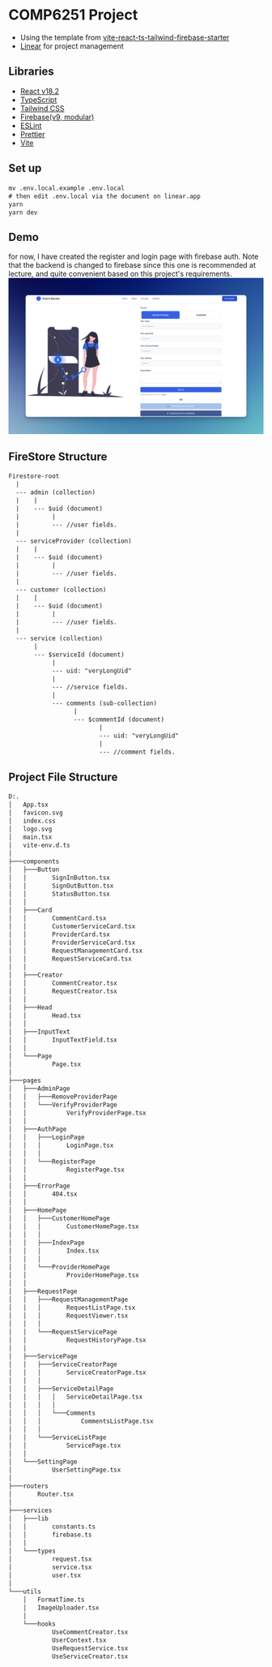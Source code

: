 # COMP6251 Project

-   Using the template from [vite-react-ts-tailwind-firebase-starter](https://github.com/TeXmeijin/vite-react-ts-tailwind-firebase-starter)
-   [Linear](https://linear.app/find-a-service-project/project/find-a-service-project-0ed999db45f3/6251) for project management

## Libraries

-   [React v18.2](https://github.com/facebook/react)
-   [TypeScript](https://github.com/microsoft/TypeScript)
-   [Tailwind CSS](https://tailwindcss.com/)
-   [Firebase(v9, modular)](https://firebase.google.com/)
-   [ESLint](https://eslint.org/)
-   [Prettier](https://prettier.io/)
-   [Vite](https://github.com/vitejs/vite)

## Set up

```shell
mv .env.local.example .env.local
# then edit .env.local via the document on linear.app
yarn
yarn dev
```

## Demo

for now, I have created the register and login page with firebase auth.
Note that the backend is changed to firebase since this one is recommended at lecture, and quite convenient based on this project's requirements.
![](images/CleanShot1.PNG)

## FireStore Structure

```
Firestore-root
  |
  --- admin (collection)
  |    |
  |    --- $uid (document)
  |         |
  |         --- //user fields.
  |
  --- serviceProvider (collection)
  |    |
  |    --- $uid (document)
  |         |
  |         --- //user fields.
  |
  --- customer (collection)
  |    |
  |    --- $uid (document)
  |         |
  |         --- //user fields.
  |
  --- service (collection)
       |
       --- $serviceId (document)
            |
            --- uid: "veryLongUid"
            |
            --- //service fields.
            |
            --- comments (sub-collection)
                  |
                  --- $commentId (document)
                         |
                         --- uid: "veryLongUid"
                         |
                         --- //comment fields.
```

## Project File Structure

```
D:.
│   App.tsx
│   favicon.svg
│   index.css
│   logo.svg
│   main.tsx
│   vite-env.d.ts
│
├───components
│   ├───Button
│   │       SignInButton.tsx
│   │       SignOutButton.tsx
│   │       StatusButton.tsx
│   │
│   ├───Card
│   │       CommentCard.tsx
│   │       CustomerServiceCard.tsx
│   │       ProviderCard.tsx
│   │       ProviderServiceCard.tsx
│   │       RequestManagementCard.tsx
│   │       RequestServiceCard.tsx
│   │
│   ├───Creator
│   │       CommentCreator.tsx
│   │       RequestCreator.tsx
│   │
│   ├───Head
│   │       Head.tsx
│   │
│   ├───InputText
│   │       InputTextField.tsx
│   │
│   └───Page
│           Page.tsx
│
├───pages
│   ├───AdminPage
│   │   ├───RemoveProviderPage
│   │   └───VerifyProviderPage
│   │           VerifyProviderPage.tsx
│   │
│   ├───AuthPage
│   │   ├───LoginPage
│   │   │       LoginPage.tsx
│   │   │
│   │   └───RegisterPage
│   │           RegisterPage.tsx
│   │
│   ├───ErrorPage
│   │       404.tsx
│   │
│   ├───HomePage
│   │   ├───CustomerHomePage
│   │   │       CustomerHomePage.tsx
│   │   │
│   │   ├───IndexPage
│   │   │       Index.tsx
│   │   │
│   │   └───ProviderHomePage
│   │           ProviderHomePage.tsx
│   │
│   ├───RequestPage
│   │   ├───RequestManagementPage
│   │   │       RequestListPage.tsx
│   │   │       RequestViewer.tsx
│   │   │
│   │   └───RequestServicePage
│   │           RequestHistoryPage.tsx
│   │
│   ├───ServicePage
│   │   ├───ServiceCreatorPage
│   │   │       ServiceCreatorPage.tsx
│   │   │
│   │   ├───ServiceDetailPage
│   │   │   │   ServiceDetailPage.tsx
│   │   │   │
│   │   │   └───Comments
│   │   │           CommentsListPage.tsx
│   │   │
│   │   └───ServiceListPage
│   │           ServicePage.tsx
│   │
│   └───SettingPage
│           UserSettingPage.tsx
│
├───routers
│       Router.tsx
│
├───services
│   ├───lib
│   │       constants.ts
│   │       firebase.ts
│   │
│   └───types
│           request.tsx
│           service.tsx
│           user.tsx
│
└───utils
    │   FormatTime.ts
    │   ImageUploader.tsx
    │
    └───hooks
            UseCommentCreator.tsx
            UserContext.tsx
            UseRequestService.tsx
            UseServiceCreator.tsx
```
